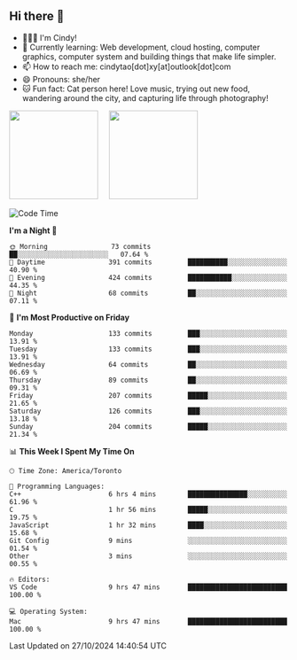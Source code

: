 ## Hi there 👋

<!--
**xinyue296/xinyue296** is a ✨ _special_ ✨ repository because its `README.md` (this file) appears on your GitHub profile.

Here are some ideas to get you started:

- 🔭 I’m currently working on ...
- 🌱 I’m currently learning ...
- 👯 I’m looking to collaborate on ...
- 🤔 I’m looking for help with ...
- 💬 Ask me about ...
- 📫 How to reach me: ...
- 😄 Pronouns: ...
- ⚡ Fun fact: ...
-->
- 👩🏻‍💻 I'm Cindy!
- 🌱 Currently learning: Web development, cloud hosting, computer graphics, computer system and building things that make life simpler.
- 📫 How to reach me: cindytao[dot]xy[at]outlook[dot]com
- 😄 Pronouns: she/her
- 🐱 Fun fact: Cat person here! Love music, trying out new food, wandering around the city, and capturing life through photography!

<!--Github Status: start-->
<div align="left">
  <img height="160em" src="https://github-readme-stats-topaz-two-25.vercel.app/api?username=xinyue296&theme=react&show_icons=true&count_private=true&include_orgs=true&hide=contribs,issues" />
    &nbsp;&nbsp;&nbsp;
  <img height="160em" src="https://github-readme-stats-cindy-taos-projects.vercel.app/api/top-langs/?username=xinyue296&theme=react&count_private=true&include_orgs=true&layout=compact" />
</div>
<!-- Github Status: end-->

<!--START_SECTION:waka-->
![Code Time](http://img.shields.io/badge/Code%20Time-142%20hrs%209%20mins-blue)

**I'm a Night 🦉** 

```text
🌞 Morning                73 commits          ██░░░░░░░░░░░░░░░░░░░░░░░   07.64 % 
🌆 Daytime                391 commits         ██████████░░░░░░░░░░░░░░░   40.90 % 
🌃 Evening                424 commits         ███████████░░░░░░░░░░░░░░   44.35 % 
🌙 Night                  68 commits          ██░░░░░░░░░░░░░░░░░░░░░░░   07.11 % 
```
📅 **I'm Most Productive on Friday** 

```text
Monday                   133 commits         ███░░░░░░░░░░░░░░░░░░░░░░   13.91 % 
Tuesday                  133 commits         ███░░░░░░░░░░░░░░░░░░░░░░   13.91 % 
Wednesday                64 commits          ██░░░░░░░░░░░░░░░░░░░░░░░   06.69 % 
Thursday                 89 commits          ██░░░░░░░░░░░░░░░░░░░░░░░   09.31 % 
Friday                   207 commits         █████░░░░░░░░░░░░░░░░░░░░   21.65 % 
Saturday                 126 commits         ███░░░░░░░░░░░░░░░░░░░░░░   13.18 % 
Sunday                   204 commits         █████░░░░░░░░░░░░░░░░░░░░   21.34 % 
```


📊 **This Week I Spent My Time On** 

```text
🕑︎ Time Zone: America/Toronto

💬 Programming Languages: 
C++                      6 hrs 4 mins        ███████████████░░░░░░░░░░   61.96 % 
C                        1 hr 56 mins        █████░░░░░░░░░░░░░░░░░░░░   19.75 % 
JavaScript               1 hr 32 mins        ████░░░░░░░░░░░░░░░░░░░░░   15.68 % 
Git Config               9 mins              ░░░░░░░░░░░░░░░░░░░░░░░░░   01.54 % 
Other                    3 mins              ░░░░░░░░░░░░░░░░░░░░░░░░░   00.55 % 

🔥 Editors: 
VS Code                  9 hrs 47 mins       █████████████████████████   100.00 % 

💻 Operating System: 
Mac                      9 hrs 47 mins       █████████████████████████   100.00 % 
```


 Last Updated on 27/10/2024 14:40:54 UTC
<!--END_SECTION:waka-->
